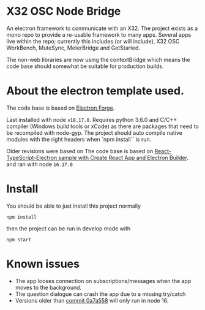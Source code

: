 
X32 OSC Node Bridge
===========================================================================
An electron framework to communicate with an X32. The project exists as a mono repo to provide a re-usable framework to many apps. Several apps live within the repo; currently this includes (or will include), X32 OSC WorkBench, MuteSync, MeterBridge and GetStarted.

The non-web libraries are now using the contextBridge which means the code base should somewhat be suitable for production builds.

About the electron template used.
===========================================================================
The code base is based on [Electron Forge](https://www.electronforge.io/guides/framework-integration/react-with-typescript).

Last installed with node `v18.17.0`. Requires python 3.6.0 and C/C++ compiler (Windows build tools or xCode) as there are packages that need to be recompiled with node-gyp. The project should auto compile native modules with the right headers when `npm install`` is run.


Older revisions were based on The code base is based on [React-TypeScript-Electron sample with Create React App and Electron Builder](https://github.com/yhirose/react-typescript-electron-sample-with-create-react-app-and-electron-builder). and ran with node `16.17.0`

Install
===========================================================================

You should be able to just install this project normally
```
npm install
```
then the project can be run in develop mode with
```
npm start
```

Known issues
===========================================================================
- The app looses connection on subscriptions/messages when the app moves to the background.
- The question dialogue can crash the app due to a missing try/catch
- Versions older than [commit 0a7a558](https://github.com/JoueBien/X32-OSC-Node-Bridge/commit/0a7a5585a7015e15933ec6903eb830f2791deaec) will only run in node 16. 